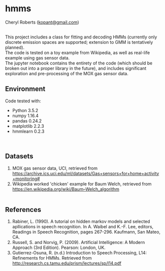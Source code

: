 # hmms
Cheryl Roberts (kopant@gmail.com) <br> <br>

This project includes a class for fitting and decoding HMMs (currently only
discrete emission spaces are supported; extension to GMM is tentatively planned). <br>
The code is tested on a toy example from Wikipedia, as well as real-life example
using gas sensor data. <br>
The jupyter notebook contains the entirety of the code (which should be broken 
out into a proper library in the future), and includes significant exploration
and pre-processing of the MOX gas sensor data. 

## Environment <br>
Code tested with: <br>
+ Python 3.5.2 <br>
+ numpy 1.16.4 <br>
+ pandas 0.24.2 <br>
+ matplotlib 2.2.3 <br>
+ hmmlearn 0.2.3 <br>
<br> 

## Datasets <br>
1. MOX gas sensor data, UCI, retrieved from https://archive.ics.uci.edu/ml/datasets/Gas+sensors+for+home+activity+monitoring#
2. Wikipedia worked 'chicken' example for Baum Welch, retrieved from https://en.wikipedia.org/wiki/Baum–Welch_algorithm
<br> <br>
## References <br>
1. Rabiner, L. (1990).
A tutorial on hidden markov models and selected apllications in speech recognition. 
In A. Waibel and K.-F. Lee, editors, Readings in Speech Recognition, pages 267-296. Kaufmann, San Mateo, CA.
2. Russell, S. and Norvig, P. (2009). Artificial Intelligence: A Modern Approach (3rd Edition). Pearson: London, UK. 
3. Gutierrez-Osuna, R. (n.d.) Introduction to Speech Processing, L14: Refinements for HMMs. Retrieved from http://research.cs.tamu.edu/prism/lectures/sp/l14.pdf
